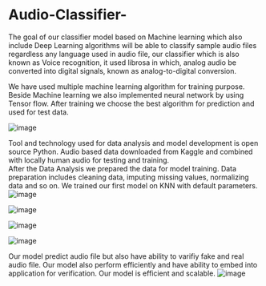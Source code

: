 # Audio-Classifier-
The goal of our classifier model based on Machine learning which also include Deep Learning algorithms will be able to classify sample audio files regardless any language used in audio file, our classifier which is also known as Voice recognition, it used librosa in which, analog audio be converted into digital signals, known as analog-to-digital conversion. 

We have used multiple machine learning algorithm for training purpose.
Beside Machine learning we also implemented neural network by using Tensor flow.
After training we choose the best algorithm for prediction and used for test data.

![image](https://user-images.githubusercontent.com/20266652/146018248-2dccb19f-97bf-4349-80ee-e679906e34aa.png)

Tool and technology used for data analysis and model development is open source Python.
Audio based data downloaded from Kaggle and combined with locally human audio for testing and training.  
After the Data Analysis we prepared the data for model training. Data preparation includes cleaning data, imputing missing values, normalizing data and so on.
We trained our first model on KNN with default parameters.
![image](https://user-images.githubusercontent.com/20266652/146024920-aa0835e8-500e-4399-93a0-34cebf8e480c.png)

![image](https://user-images.githubusercontent.com/20266652/146018339-1a6477db-9eee-40ef-b0e3-386b23eda218.png)

![image](https://user-images.githubusercontent.com/20266652/146018400-66640cf3-1a2d-40c1-a6ec-c8d00554a219.png)

![image](https://user-images.githubusercontent.com/20266652/146018481-1e178968-0405-4898-b0b8-2d19d1da2ecf.png)

Our model predict audio file but also have ability to varifiy fake and real audio file.
Our model also perform efficiently and have ability to embed into application for verification.
Our model is efficient and scalable.
![image](https://user-images.githubusercontent.com/20266652/146025026-53a6554e-79e8-4097-bee0-97b053b2289c.png)
